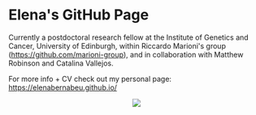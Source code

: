 # Elena's GitHub Page

Currently a postdoctoral research fellow at the Institute of Genetics and Cancer, University of Edinburgh, within Riccardo Marioni's group (https://github.com/marioni-group), and in collaboration with Matthew Robinson and Catalina Vallejos.

For more info + CV check out my personal page: https://elenabernabeu.github.io/

<p style="text-align:center;">
<picture>
  <source 
    media="(min-width: 600px)"
    srcset="assets/img/science_banner_withperson_2.svg">
  <img src="assets/img/science_banner_withperson_vertical_2.svg">
</picture>
</p>
